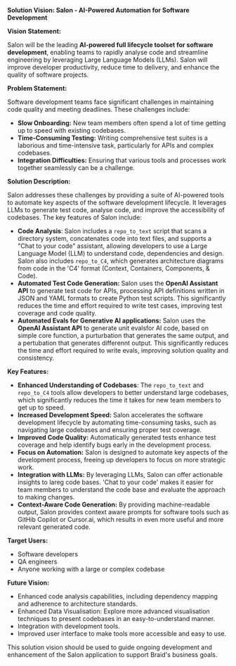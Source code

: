 **Solution Vision: Salon - AI-Powered Automation for Software Development**

**Vision Statement:**

Salon will be the leading **AI-powered full lifecycle toolset for software development**, enabling teams to rapidly analyse code and streamline engineering by leveraging Large Language Models (LLMs). Salon will improve developer productivity, reduce time to delivery, and enhance the quality of software projects.

**Problem Statement:**

Software development teams face significant challenges in maintaining code quality and meeting deadlines. These challenges include:

*   **Slow Onboarding:** New team members often spend a lot of time getting up to speed with existing codebases.
*   **Time-Consuming Testing:** Writing comprehensive test suites is a laborious and time-intensive task, particularly for APIs and complex codebases.
*   **Integration Difficulties:** Ensuring that various tools and processes work together seamlessly can be a challenge.

**Solution Description:**

Salon addresses these challenges by providing a suite of AI-powered tools to automate key aspects of the software development lifecycle. It leverages LLMs to generate test code, analyse code, and improve the accessibility of codebases. The key features of Salon include:

*   **Code Analysis**: Salon includes a `repo_to_text` script that scans a directory system, concatenates code into text files, and supports a "Chat to your code" assistant, allowing developers to use a Large Language Model (LLM) to understand code, dependencies and design. Salon also includes `repo_to_C4`, which generates architecture diagrams from code in the 'C4' format (Context, Containers, Components, & Code).
*   **Automated Test Code Generation:** Salon uses the **OpenAI Assistant API** to generate test code for APIs, processing API definitions written in JSON and YAML formats to create Python test scripts. This significantly reduces the time and effort required to write test cases, improving test coverage and code quality. 
*   **Automated Evals for Generative AI applications:** Salon uses the **OpenAI Assistant API** to generate unit evalsfor AI code, based on simple core function, a purturbation that generates the same output, and a pertubation that generates differennt output. This significantly reduces the time and effort required to write evals, improving solution quality and consistency. 

**Key Features:**

*   **Enhanced Understanding of Codebases**: The `repo_to_text` and `repo_to_C4` tools allow developers to better understand large codebases, which significantly reduces the time it takes for new team members to get up to speed.
*   **Increased Development Speed:** Salon accelerates the software development lifecycle by automating time-consuming tasks, such as navigating large codebases and ensuring proper test coverage. 
*   **Improved Code Quality:** Automatically generated tests enhance test coverage and help identify bugs early in the development process.
*   **Focus on Automation:** Salon is designed to automate key aspects of the development process, freeing up developers to focus on more strategic work.
*   **Integration with LLMs:** By leveraging LLMs, Salon can offer actionable insights to lareg code bases. 'Chat to your code' makes it easier for team members to understand the code base and evaluate the approach to making changes. 
*   **Context-Aware Code Generation:** By providing machine-readable output, Salon provides context aware prompts for software tools such as GitHib Copilot or Cursor.ai, which results in even more useful and more relevant generated code.

**Target Users:**

*   Software developers
*   QA engineers
*   Anyone working with a large or complex codebase

**Future Vision:**

*   Enhanced code analysis capabilities, including dependency mapping and adherence to architecture standards.
*   Enhanced Data Visualisation: Explore more advanced visualisation techniques to present codebases in an easy-to-understand manner.
*   Integration with development tools.
*   Improved user interface to make tools more accessible and easy to use.

This solution vision should be used to guide ongoing development and enhancement of the Salon application to support Braid's business goals.
